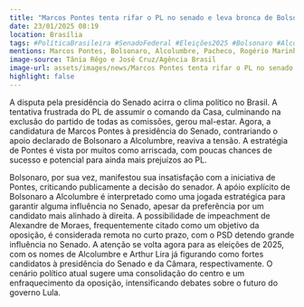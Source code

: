 ```yaml
---
title: "Marcos Pontes tenta rifar o PL no senado e leva bronca de Bolsonaro"
date: 23/01/2025 08:19
location: Brasília
tags: #PolíticaBrasileira #SenadoFederal #Eleições2025 #Bolsonaro #Alcolumbre #MarcosPontes #PL #GovernoLula #ArthurLira #Impeachment #abc360noticias
mentions: Marcos Pontes, Bolsonaro, Alcolumbre, Pacheco, Rogério Marinho, Lula, Alexandre de Moraes, Arthur Lira, Eduardo Cunha, Dilma Rousseff,  PSD, PL.
image-source: Tânia Rêgo e José Cruz/Agência Brasil
image-url: assets/images/news/Marcos Pontes tenta rifar o PL no senado e leva bronca de Bolsonaro.jpg
highlight: false
---
```


A disputa pela presidência do Senado acirra o clima político no Brasil.  A tentativa frustrada do PL de assumir o comando da Casa, culminando na exclusão do partido de todas as comissões, gerou mal-estar.  Agora, a candidatura de Marcos Pontes à presidência do Senado, contrariando o apoio declarado de Bolsonaro a Alcolumbre, reaviva a tensão.  A estratégia de Pontes é vista por muitos como arriscada, com poucas chances de sucesso e potencial para ainda mais prejuízos ao PL.

Bolsonaro, por sua vez, manifestou sua insatisfação com a iniciativa de Pontes, criticando publicamente a decisão do senador. A  apóio explícito de Bolsonaro a Alcolumbre é interpretado como uma jogada estratégica para garantir alguma influência no Senado, apesar da preferência por um candidato mais alinhado à direita. A  possibilidade de impeachment de Alexandre de Moraes, frequentemente citado como um objetivo da oposição, é considerada remota no curto prazo,  com o PSD detendo grande influência no Senado. A atenção se volta agora para as eleições de 2025, com os nomes de Alcolumbre e Arthur Lira já figurando como fortes candidatos à presidência do Senado e da Câmara, respectivamente.  O cenário político atual sugere uma consolidação do centro e um enfraquecimento da oposição, intensificando debates sobre o futuro do governo Lula.

